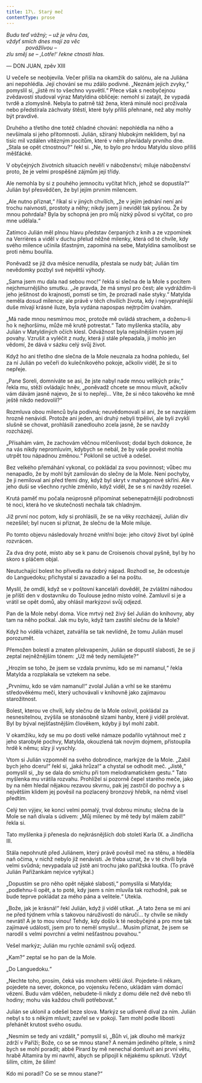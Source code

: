 ```yaml
---
title: 17\. Starý meč
contentType: prose
---
```


<section>

_Budu teď vážný; – už je věru čas,  
vždyť smích dnes mají za věc  
             povážlivou –  
zlu směj se – ‚Lotře!‘ řekne ctnosti hlas._

— DON JUAN, zpěv XIII

U večeře se neobjevila. Večer přišla na okamžik do salónu, ale na Juliána ani nepohlédla. Její chování se mu zdálo podivné. „Neznám jejich zvyky,“ pomyslil si, „jistě mi to všechno vysvětlí.“ Přece však s neobyčejnou zvědavostí studoval výraz Matyldina obličeje: nemohl si zatajit, že vypadá tvrdě a zlomyslně. Nebyla to patrně táž žena, která minulé noci prožívala nebo předstírala záchvaty štěstí, které byly příliš přehnané, než aby mohly být pravdivé.

Druhého a třetího dne totéž chladné chování: nepohlédla na něho a nevšímala si jeho přítomnosti. Julián, sžíraný hlubokým neklidem, byl na tisíc mil vzdálen vítězným pocitům, které v něm převládaly prvního dne. „Stala se opět ctnostnou?“ řekl si. „Ne, to bylo pro hrdou Matyldu slovo příliš měšťácké.

V obyčejných životních situacích nevěří v náboženství; miluje náboženství proto, že je velmi prospěšné zájmům její třídy.

Ale nemohla by si z pouhého jemnocitu vyčítat hřích, jehož se dopustila?“ Julián byl přesvědčen, že byl jejím prvním milencem.

„Ale nutno přiznat,“ říkal si v jiných chvílích, „že v jejím jednání není ani trochu naivnosti, prostoty a něhy; nikdy jsem ji neviděl tak pyšnou. Že by mnou pohrdala? Byla by schopná jen pro můj nízký původ si vyčítat, co pro mne udělala.“

Zatímco Julián měl plnou hlavu představ čerpaných z knih a ze vzpomínek na Verrières a viděl v duchu přelud něžné milenky, která od té chvíle, kdy svého milence učinila šťastným, zapomíná na sebe, Matyldina samolibost se proti němu bouřila.

Poněvadž se již dva měsíce nenudila, přestala se nudy bát; Julián tím nevědomky pozbyl své největší výhody.

„Sama jsem mu dala nad sebou moc!“ řekla si slečna de la Mole s pocitem nejchmurnějšího smutku. „Je pravda, že má smysl pro čest; ale vydráždím-li jeho ješitnost do krajnosti, pomstí se tím, že prozradí naše styky.“ Matylda neměla dosud milence; ale právě v těch chvílích života, kdy i nejvyprahlejší duše mívají krásné iluze, byla vydána napospas nejtrpčím úvahám.

„Má nade mnou nesmírnou moc, protože mě ovládá strachem, a doženu-li ho k nejhoršímu, může mě krutě potrestat.“ Tato myšlenka stačila, aby Julián v Matyldiných očích klesl. Odvážnost byla nejsilnějším rysem její povahy. Vzrušit a vyléčit z nudy, která ji stále přepadala, ji mohlo jen vědomí, že dává v sázku celý svůj život.

Když ho ani třetího dne slečna de la Mole neuznala za hodna pohledu, šel za ní Julián po večeři do kulečníkového pokoje, ačkoliv viděl, že si to nepřeje.

„Pane Soreli, domníváte se asi, že jste nabyl nade mnou velikých práv,“ řekla mu, stěží ovládajíc hněv, „poněvadž chcete se mnou mluvit, ačkoliv vám dávám jasně najevo, že si to nepřeji… Víte, že si něco takového ke mně ještě nikdo nedovolil?“

Rozmluva obou milenců byla podivná; neuvědomovali si ani, že se navzájem hrozně nenávidí. Protože ani jeden, ani druhý nebyli trpěliví, ale byli zvyklí slušně se chovat, prohlásili zanedlouho zcela jasně, že se navždy rozcházejí.

„Přísahám vám, že zachovám věčnou mlčenlivost; dodal bych dokonce, že na vás nikdy nepromluvím, kdybych se nebál, že by vaše pověst mohla utrpět tou nápadnou změnou.“ Poklonil se uctivě a odešel.

Bez velkého přemáhání vykonal, co pokládal za svou povinnost; vůbec mu nenapadlo, že by mohl být zamilován do slečny de la Mole. Není pochyby, že ji nemiloval ani před třemi dny, když byl skryt v mahagonové skříni. Ale v jeho duši se všechno rychle změnilo, když viděl, že se s ní navždy rozešel.

Krutá paměť mu počala neúprosně připomínat sebenepatrnější podrobnosti té noci, která ho ve skutečnosti nechala tak chladným.

Již první noc potom, kdy si prohlásili, že se na věky rozcházejí, Julián div nezešílel; byl nucen si přiznat, že slečnu de la Mole miluje.

Po tomto objevu následovaly hrozné vnitřní boje: jeho citový život byl úplně rozvrácen.

Za dva dny poté, místo aby se k panu de Croisenois choval pyšně, byl by ho skoro s pláčem objal.

Neutuchající bolest ho přivedla na dobrý nápad. Rozhodl se, že odcestuje do Languedoku; přichystal si zavazadlo a šel na poštu.

Myslil, že omdlí, když se v poštovní kanceláři dověděl, že zvláštní náhodou je příští den v dostavníku do Toulouse jedno místo volné. Zamluvil si je a vrátil se opět domů, aby ohlásil markýzovi svůj odjezd.

Pan de la Mole nebyl doma. Více mrtvý než živý šel Julián do knihovny, aby tam na něho počkal. Jak mu bylo, když tam zastihl slečnu de la Mole?

Když ho viděla vcházet, zatvářila se tak nevlídně, že tomu Julián musel porozumět.

Přemožen bolestí a zmaten překvapením, Julián se dopustil slabosti, že se jí zeptal nejněžnějším tónem: „Už mě tedy nemilujete?“

„Hrozím se toho, že jsem se vzdala prvnímu, kdo se mi namanul,“ řekla Matylda a rozplakala se vztekem na sebe.

„Prvnímu, kdo se vám namanul!“ zvolal Julián a vrhl se ke starému středověkému meči, který uchovávali v knihovně jako zajímavou starožitnost.

Bolest, kterou ve chvíli, kdy slečnu de la Mole oslovil, pokládal za nesnesitelnou, zvýšila se stonásobně slzami hanby, které ji viděl prolévat. Byl by býval nejšťastnějším člověkem, kdyby ji byl mohl zabít.

V okamžiku, kdy se mu po dosti velké námaze podařilo vytáhnout meč z jeho starobylé pochvy, Matylda, okouzlená tak novým dojmem, přistoupila hrdě k němu; slzy jí vyschly.

Vtom si Julián vzpomněl na svého dobrodince, markýze de la Mole. „Zabil bych jeho dceru!“ řekl si, „jaká hrůza!“ a chystal se odhodit meč. „Jistě,“ pomyslil si, „by se dala do smíchu při tom melodramatickém gestu.“ Tato myšlenka mu vrátila rozvahu. Prohlížel si pozorně čepel starého meče, jako by na něm hledal nějakou rezavou skvrnu, pak jej zastrčil do pochvy a s největším klidem jej pověsil na pozlacený bronzový hřebík, na němž visel předtím.

Celý ten výjev, ke konci velmi pomalý, trval dobrou minutu; slečna de la Mole se naň dívala s údivem: „Můj milenec by mě tedy byl málem zabil!“ řekla si.

Tato myšlenka ji přenesla do nejkrásnějších dob století Karla IX. a Jindřicha III.

Stála nepohnutě před Juliánem, který právě pověsil meč na stěnu, a hleděla naň očima, v nichž nebylo již nenávisti. Je třeba uznat, že v té chvíli byla velmi svůdná; nevypadala už jistě ani trochu jako pařížská loutka. (To právě Julián Pařížankám nejvíce vytýkal.)

„Dopustím se pro něho opět nějaké slabosti,“ pomyslila si Matylda; „podlehnu-li opět, a to poté, kdy jsem s ním mluvila tak rozhodně, pak se bude teprve pokládat za mého pána a velitele.“ Utekla.

„Bože, jak je krásná!“ řekl Julián, když ji viděl utíkat. „A tato žena se mi ani ne před týdnem vrhla s takovou náruživostí do náručí… ty chvíle se nikdy nevrátí! A je to mou vinou! Tehdy, kdy došlo k té neobyčejné a pro mne tak zajímavé události, jsem pro to neměl smyslu!… Musím přiznat, že jsem se narodil s velmi povrchní a velmi nešťastnou povahou.“

Vešel markýz; Julián mu rychle oznámil svůj odjezd.

„Kam?“ zeptal se ho pan de la Mole.

„Do Languedoku.“

„Nechte toho, prosím, čeká vás mnohem větší úkol. Pojedete-li někam, pojedete na sever, dokonce, po vojensku řečeno, ukládám vám domácí vězení. Budu vám vděčen, nebudete-li nikdy z domu déle než dvě nebo tři hodiny; mohu vás každou chvíli potřebovat.“

Julián se uklonil a odešel beze slova. Markýz se udiveně díval za ním. Julián nebyl s to s někým mluvit; zavřel se v pokoji. Tam mohl podle libosti přehánět krutost svého osudu.

„Nesmím se tedy ani vzdálit,“ pomyslil si, „Bůh ví, jak dlouho mě markýz zdrží v Paříži; Bože, co se se mnou stane? A nemám jediného přítele, s nímž bych se mohl poradit; abbé Pirard by mě nenechal domluvit ani první větu, hrabě Altamira by mi navrhl, abych se připojil k nějakému spiknutí. Vždyť šílím, cítím, že šílím!

Kdo mi poradí? Co se se mnou stane?“

</section>
